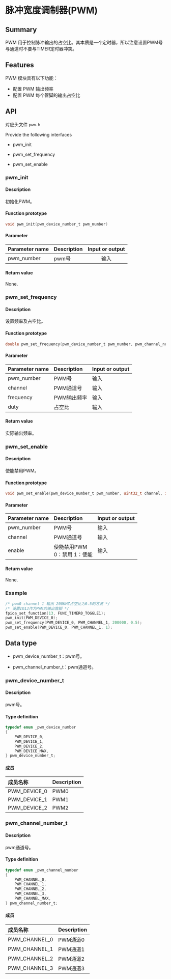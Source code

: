 # 脉冲宽度调制器(PWM)

## Summary

PWM 用于控制脉冲输出的占空比。其本质是一个定时器，所以注意设置PWM号与通道时不要与TIMER定时器冲突。

## Features

PWM 模块具有以下功能：

- 配置 PWM 输出频率
- 配置 PWM 每个管脚的输出占空比

## API

对应头文件 `pwm.h`

Provide the following interfaces

- pwm\_init

- pwm\_set\_frequency

- pwm\_set\_enable

### pwm\_init

#### Description

初始化PWM。

#### Function prototype

```c
void pwm_init(pwm_device_number_t pwm_number)
```

#### Parameter

| Parameter name     |   Description     |  Input or output  |
| :--------   | :-----     | :----:     |
| pwm_number | pwm号 | 输入 |

#### Return value

None.

### pwm\_set\_frequency

#### Description

设置频率及占空比。

#### Function prototype

```c
double pwm_set_frequency(pwm_device_number_t pwm_number, pwm_channel_number_t channel, double frequency, double duty)
```

#### Parameter

| Parameter name     | Description                             |  Input or output  |
| :---------- | :------------------------------- | :-------- |
| pwm_number  | PWM号                            | 输入       |
| channel     | PWM通道号                        | 输入       |
| frequency   | PWM输出频率                       | 输入       |
| duty        | 占空比                            | 输入      |

#### Return value

实际输出频率。

### pwm_set_enable

#### Description

使能禁用PWM。

#### Function prototype

```c
void pwm_set_enable(pwm_device_number_t pwm_number, uint32_t channel, int enable)
```

#### Parameter

| Parameter name     |   Description                          |  Input or output  |
| :---------- | :------------------------------ | :-------- |
| pwm_number  | PWM号                           | 输入       |
| channel     | PWM通道号                        | 输入      |
| enable      | 使能禁用PWM<br>0：禁用  1：使能   | 输入      |

#### Return value

None.

### Example

```c
/* pwm0 channel 1 输出 200KHZ占空比为0.5的方波 */
/* 设置IO13作为PWM的输出管脚 */
fpioa_set_function(13, FUNC_TIMER0_TOGGLE1);
pwm_init(PWM_DEVICE_0);
pwm_set_frequency(PWM_DEVICE_0, PWM_CHANNEL_1, 200000, 0.5);
pwm_set_enable(PWM_DEVICE_0, PWM_CHANNEL_1, 1);
```

## Data type

- pwm\_device\_number\_t：pwm号。

- pwm\_channel\_number\_t：pwm通道号。

### pwm\_device\_number\_t

#### Description

pwm号。

#### Type definition

```c
typedef enum _pwm_device_number
{
    PWM_DEVICE_0,
    PWM_DEVICE_1,
    PWM_DEVICE_2,
    PWM_DEVICE_MAX,
} pwm_device_number_t;
```

#### 成员

| 成员名称        | Description |
| :------------- | :--- |
| PWM\_DEVICE\_0 | PWM0 |
| PWM\_DEVICE\_1 | PWM1 |
| PWM\_DEVICE\_2 | PWM2 |

### pwm\_channel\_number\_t

#### Description

pwm通道号。

#### Type definition

```c
typedef enum _pwm_channel_number
{
    PWM_CHANNEL_0,
    PWM_CHANNEL_1,
    PWM_CHANNEL_2,
    PWM_CHANNEL_3,
    PWM_CHANNEL_MAX,
} pwm_channel_number_t;
```

#### 成员

| 成员名称         | Description     |
| :-------------- | :------- |
| PWM\_CHANNEL\_0 | PWM通道0 |
| PWM\_CHANNEL\_1 | PWM通道1 |
| PWM\_CHANNEL\_2 | PWM通道2 |
| PWM\_CHANNEL\_3 | PWM通道3 |